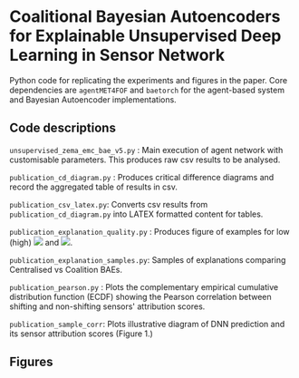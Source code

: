 # Coalitional Bayesian Autoencoders for Explainable Unsupervised Deep Learning in Sensor Network

Python code for replicating the experiments and figures in the paper. Core dependencies are `agentMET4FOF` and `baetorch` for the agent-based system and Bayesian Autoencoder implementations. 

## Code descriptions

`unsupervised_zema_emc_bae_v5.py` : Main execution of agent network with customisable parameters. This produces raw csv results to be analysed.

`publication_cd_diagram.py` : Produces critical difference diagrams and record the aggregated table of results in csv. 

`publication_csv_latex.py`: Converts csv results from `publication_cd_diagram.py` into LATEX formatted content for tables.

`publication_explanation_quality.py` : Produces figure of examples for low (high) <img src="https://render.githubusercontent.com/render/math?math=G_{SDC}"> and <img src="https://render.githubusercontent.com/render/math?math=G_{SSER}">.

`publication_explanation_samples.py`: Samples of explanations comparing Centralised vs Coalition BAEs.

`publication_pearson.py` : Plots the complementary empirical cumulative distribution function (ECDF) showing the Pearson correlation between shifting and non-shifting sensors' attribution scores.

`publication_sample_corr`: Plots illustrative diagram of DNN prediction and its sensor attribution scores (Figure 1.)

## Figures




